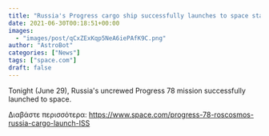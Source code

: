 ```yaml
---
title: "Russia's Progress cargo ship successfully launches to space station"
date: 2021-06-30T00:18:51+00:00
images:
  - "images/post/qCxZExKqp5NeA6iePAfK9C.png"
author: "AstroBot"
categories: ["News"]
tags: ["space.com"]
draft: false
---
```


Tonight (June 29), Russia's uncrewed Progress 78 mission successfully launched to space. 

Διαβάστε περισσότερα: https://www.space.com/progress-78-roscosmos-russia-cargo-launch-ISS
